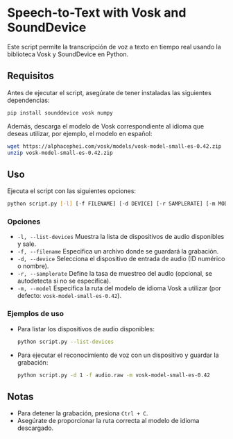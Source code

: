 # Speech-to-Text with Vosk and SoundDevice

Este script permite la transcripción de voz a texto en tiempo real usando la biblioteca Vosk y SoundDevice en Python.

## Requisitos

Antes de ejecutar el script, asegúrate de tener instaladas las siguientes dependencias:

```sh
pip install sounddevice vosk numpy
```

Además, descarga el modelo de Vosk correspondiente al idioma que deseas utilizar, por ejemplo, el modelo en español:

```sh
wget https://alphacephei.com/vosk/models/vosk-model-small-es-0.42.zip
unzip vosk-model-small-es-0.42.zip
```

## Uso

Ejecuta el script con las siguientes opciones:

```sh
python script.py [-l] [-f FILENAME] [-d DEVICE] [-r SAMPLERATE] [-m MODEL]
```

### Opciones

- `-l, --list-devices`   Muestra la lista de dispositivos de audio disponibles y sale.
- `-f, --filename`       Especifica un archivo donde se guardará la grabación.
- `-d, --device`         Selecciona el dispositivo de entrada de audio (ID numérico o nombre).
- `-r, --samplerate`     Define la tasa de muestreo del audio (opcional, se autodetecta si no se especifica).
- `-m, --model`         Especifica la ruta del modelo de idioma Vosk a utilizar (por defecto: `vosk-model-small-es-0.42`).

### Ejemplos de uso

- Para listar los dispositivos de audio disponibles:
  ```sh
  python script.py --list-devices
  ```

- Para ejecutar el reconocimiento de voz con un dispositivo y guardar la grabación:
  ```sh
  python script.py -d 1 -f audio.raw -m vosk-model-small-es-0.42
  ```

## Notas

- Para detener la grabación, presiona `Ctrl + C`.
- Asegúrate de proporcionar la ruta correcta al modelo de idioma descargado.



